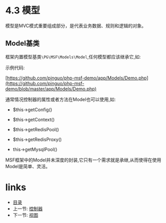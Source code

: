 # 4.3 模型

模型是MVC模式重要组成部分，是代表业务数据、规则和逻辑的对象。

## Model基类

框架内置模型基类`\PG\MSF\Models\Model`,任何模型都应该继承它,如:

示例代码:

[https://github.com/pinguo/php-msf-demo/app/Models/Demo.php](https://github.com/pinguo/php-msf-demo/blob/master/app/Models/Demo.php)


通常情况控制器的属性或者方法在Model也可以使用,如:

- $this->getConfig()

- $this->getContext()

- $this->getRedisPool()

- $this->getRedisProxy()

- this->getMysqlPool()

MSF框架中的Model并未深度的封装,它只有一个需求就是承继,从而使得在使用Model是简单、灵活。

# links
  * [目录](../README.md)
  * 上一节: [控制器](4.2-控制器.md)
  * 下一节: [视图](4.4-视图.md)